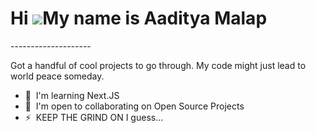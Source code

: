 Hi ![](https://user-images.githubusercontent.com/18350557/176309783-0785949b-9127-417c-8b55-ab5a4333674e.gif)My name is Aaditya Malap
=====================================================================================================================================

<FrontEnd Developer>
--------------------

Got a handful of cool projects to go through. My code might just lead to world peace someday.

*   🧠  I'm learning Next.JS
*   🤝  I'm open to collaborating on Open Source Projects
*   ⚡  KEEP THE GRIND ON I guess...
